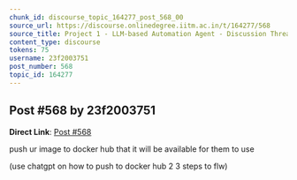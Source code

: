 ```yaml
---
chunk_id: discourse_topic_164277_post_568_00
source_url: https://discourse.onlinedegree.iitm.ac.in/t/164277/568
source_title: Project 1 - LLM-based Automation Agent - Discussion Thread [TDS Jan 2025]
content_type: discourse
tokens: 75
username: 23f2003751
post_number: 568
topic_id: 164277
---
```


## Post #568 by 23f2003751

**Direct Link**: [Post #568](https://discourse.onlinedegree.iitm.ac.in/t/164277/568)

push ur image to docker hub that it will be available for them to use

(use chatgpt on how to push to docker hub 2 3 steps to flw)
